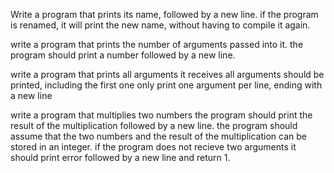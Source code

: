 Write a program that prints its name, followed by a new line.
if the program is renamed, it will print the new name, without having to compile it again.


write a program that prints the number of arguments passed into it.
the program should print a number followed by a new line.


write a program that prints all arguments it receives
all arguments should be printed, including the first one
only print one argument per line, ending with a new line


write a program that multiplies two numbers
the program should print the result of the multiplication
followed by a new line.
the program should assume that the two numbers and the result of the multiplication can be stored in an integer.
if the program does not recieve two arguments it should print error followed by a new line and return 1.

